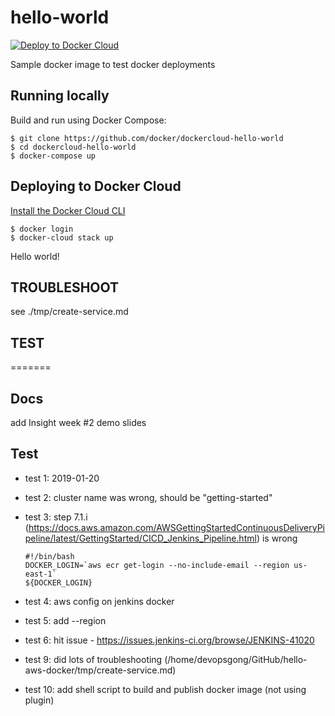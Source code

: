 hello-world
===========

[![Deploy to Docker Cloud](https://files.cloud.docker.com/images/deploy-to-dockercloud.svg)](https://cloud.docker.com/stack/deploy/)

Sample docker image to test docker deployments

## Running locally

Build and run using Docker Compose:

	$ git clone https://github.com/docker/dockercloud-hello-world
	$ cd dockercloud-hello-world
	$ docker-compose up


## Deploying to Docker Cloud

[Install the Docker Cloud CLI](https://docs.docker.com/docker-cloud/tutorials/installing-cli/)

	$ docker login
	$ docker-cloud stack up

Hello world!

## TROUBLESHOOT

see ./tmp/create-service.md

## TEST
=======
## Docs
add Insight week #2 demo slides 

## Test

* test 1: 
	2019-01-20
* test 2: 
	cluster name was wrong, should be "getting-started"
* test 3:
	step 7.1.i (https://docs.aws.amazon.com/AWSGettingStartedContinuousDeliveryPipeline/latest/GettingStarted/CICD_Jenkins_Pipeline.html) is wrong
	```
	#!/bin/bash
	DOCKER_LOGIN=`aws ecr get-login --no-include-email --region us-east-1`
	${DOCKER_LOGIN}
	```

* test 4:
	aws config on jenkins docker

* test 5:
	add --region

* test 6:
	hit issue - https://issues.jenkins-ci.org/browse/JENKINS-41020

* test 9:
	did lots of troubleshooting (/home/devopsgong/GitHub/hello-aws-docker/tmp/create-service.md)

* test 10:
	add shell script to build and publish docker image (not using plugin)
